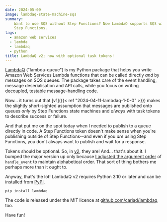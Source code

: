 ```yaml
---
date: 2024-05-09
image: lambdaq-state-machine-sqs
summary:
    Want to use SQS without Step Functions? Now LambdaQ supports SQS without
    Step Functions.
tags:
  - amazon web services
  - lambda
  - lambdaq
  - python
title: LambdaQ v2; now with optional task tokens!
---
```


[LambdaQ](https://github.com/cariad/lambdaq) ("lambda-queue") is my Python
package that helps you write Amazon Web Services Lambda functions that can be
called directly _and_ by messages on SQS queues. The package takes care of the
event handling, message deserialisation and API calls, while you focus on
writing decoupled, testable message-handling code.

Now… it turns out that [v1]({{< ref "2024-04-11-lambdaq-1-0-0" >}}) makes the
slightly short-sighted assumption that messages are published onto queues _only_
by Step Functions state machines and _always_ with task tokens to describe
success or failure.

And that put me on the spot today when I needed to publish to a queue directly
in code. A Step Functions token doesn't make sense when you're publishing
outside of Step Functions--and even if you _are_ using Step Functions, you don't
always want to publish and wait for a response.

Tokens should be optional. So, in
[v2](https://github.com/cariad/lambdaq/releases/tag/2.0.0), they are! And…
that's about it. I bumped the major version up only because
[I adjusted the argument order](https://github.com/cariad/lambdaq/commit/d612e34646d51e71be97454a1128d036acb5e0cc#diff-d98ffd391206e133c0737de766328fd491ff94330a323b433fc492bf5f821650L16)
of `handle_event` to maintain alphabetical order. That sort of thing bothers me
perhaps more than it ought to.

Anyway, that's the lot! LambdaQ v2 requires Python 3.10 or later and can be
installed from [PyPI](https://pypi.org/project/lambdaq/).

```shell
pip install lambdaq
```

The code is released under the MIT licence at
[github.com/cariad/lambdaq](https://github.com/cariad/lambdaq), too.

Have fun!
